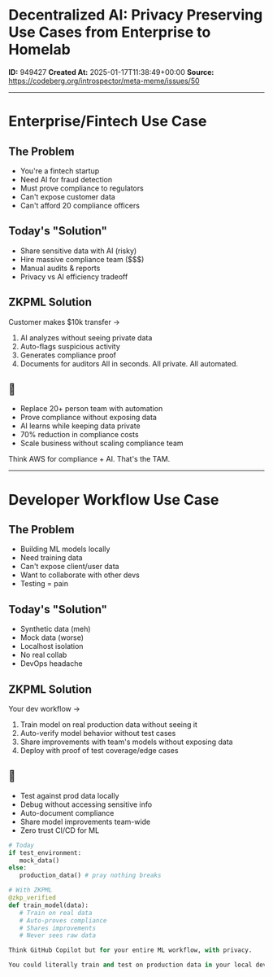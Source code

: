 # Decentralized AI: Privacy Preserving Use Cases from Enterprise to Homelab

**ID:** 949427
**Created At:** 2025-01-17T11:38:49+00:00
**Source:** https://codeberg.org/introspector/meta-meme/issues/50

---

# Enterprise/Fintech Use Case

## The Problem
- You're a fintech startup
- Need AI for fraud detection
- Must prove compliance to regulators
- Can't expose customer data
- Can't afford 20 compliance officers

## Today's "Solution"
- Share sensitive data with AI (risky)
- Hire massive compliance team ($$$)
- Manual audits & reports
- Privacy vs AI efficiency tradeoff

## ZKPML Solution
Customer makes $10k transfer →
1. AI analyzes without seeing private data
2. Auto-flags suspicious activity
3. Generates compliance proof
4. Documents for auditors
All in seconds. All private. All automated.

## 🤯 
- Replace 20+ person team with automation
- Prove compliance without exposing data
- AI learns while keeping data private
- 70% reduction in compliance costs
- Scale business without scaling compliance team

Think AWS for compliance + AI. That's the TAM.

---

# Developer Workflow Use Case

## The Problem
- Building ML models locally
- Need training data
- Can't expose client/user data
- Want to collaborate with other devs
- Testing = pain

## Today's "Solution"
- Synthetic data (meh)
- Mock data (worse)
- Localhost isolation
- No real collab
- DevOps headache

## ZKPML Solution
Your dev workflow →
1. Train model on real production data without seeing it
2. Auto-verify model behavior without test cases
3. Share improvements with team's models without exposing data
4. Deploy with proof of test coverage/edge cases

## 🤯 
- Test against prod data locally
- Debug without accessing sensitive info
- Auto-document compliance
- Share model improvements team-wide
- Zero trust CI/CD for ML

```python
# Today
if test_environment:
   mock_data()
else:
   production_data() # pray nothing breaks

# With ZKPML
@zkp_verified
def train_model(data):
   # Train on real data
   # Auto-proves compliance
   # Shares improvements
   # Never sees raw data

Think GitHub Copilot but for your entire ML workflow, with privacy.

You could literally train and test on production data in your local dev environment, without any security risks. That's game-changing for ML development cycles.

